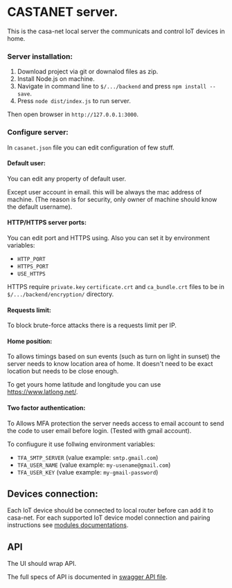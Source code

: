 # CASTANET server.
This is the casa-net local server the communicats and control IoT devices in home. 

### Server installation:
1. Download project via git or downalod files as zip.
1. Install Node.js on machine.
1. Navigate in command line to `$/.../backend` and press `npm install --save`.
1. Press `node dist/index.js` to run server.

Then open browser in `http://127.0.0.1:3000`.

### Configure server:

In `casanet.json` file you can edit configuration of few stuff.

#### Default user:
You can edit any property of default user. 

Except user account in email. this will be always the mac address of machine.
(The reason is for security, only owner of machine should know the default username).

#### HTTP/HTTPS server ports:
You can edit port and HTTPS using.
Also you can set it by environment variables:
* `HTTP_PORT`
* `HTTPS_PORT`
* `USE_HTTPS`

HTTPS require `private.key` `certificate.crt` and `ca_bundle.crt` files to be in `$/.../backend/encryption/` directory.

#### Requests limit:
To block brute-force attacks there is a requests limit per IP.

#### Home position:
To allows timings based on sun events (such as turn on light in sunset) the server needs to know location area of home.
It doesn't need to be exact location but needs to be close enough.

To get yours home latitude and longitude you can use https://www.latlong.net/.

#### Two factor authentication:
To Allows MFA protection the server needs access to email account to send the code to user email before login.
(Tested with gmail account).

To confiugure it use follwing  environment variables:
* `TFA_SMTP_SERVER` (value example: `smtp.gmail.com`)
* `TFA_USER_NAME` (value example: `my-usename@gmail.com`)
* `TFA_USER_KEY` (value example: `my-gmail-password`)


## Devices connection:
Each IoT device should be connected to local router before can add it to casa-net.
For each supported IoT device model connection and pairing instructions see [modules documentations](./src/modules).

## API
The UI should wrap API. 

The full specs of API is documented in [swagger API file](./swagger.yaml).







